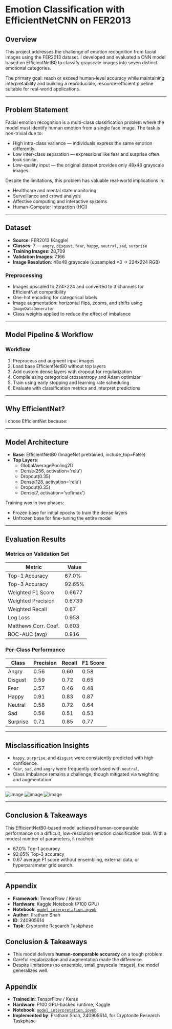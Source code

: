 # Emotion Classification with EfficientNetCNN on FER2013

## Overview
This project addresses the challenge of emotion recognition from facial images using the FER2013 dataset. I developed and evaluated a CNN model based on EfficientNetB0 to classify grayscale images into seven distinct emotional categories.

The primary goal: reach or exceed human-level accuracy while maintaining interpretability and building a reproducible, resource-efficient pipeline suitable for real-world applications.

---

## Problem Statement
Facial emotion recognition is a multi-class classification problem where the model must identify human emotion from a single face image. The task is non-trivial due to:

- High intra-class variance — individuals express the same emotion differently.
- Low inter-class separation — expressions like fear and surprise often look similar.
- Low-quality input — the original dataset provides only 48x48 grayscale images.

Despite the limitations, this problem has valuable real-world implications in:

- Healthcare and mental state monitoring  
- Surveillance and crowd analysis  
- Affective computing and interactive systems  
- Human-Computer Interaction (HCI)

---

## Dataset

- **Source**: FER2013 (Kaggle)
- **Classes**: 7 — `angry`, `disgust`, `fear`, `happy`, `neutral`, `sad`, `surprise`
- **Training Images**: 28,709  
- **Validation Images**: 7,166  
- **Image Resolution**: 48x48 grayscale (upsampled ×3 → 224x224 RGB)

### Preprocessing
- Images upscaled to 224×224 and converted to 3 channels for EfficientNet compatibility
- One-hot encoding for categorical labels
- Image augmentation: horizontal flips, zooms, and shifts using `ImageDataGenerator`
- Class weights applied to reduce the effect of imbalance

---

## Model Pipeline & Workflow

### Workflow
1. Preprocess and augment input images
2. Load base EfficientNetB0 without top layers
3. Add custom dense layers with dropout for regularization
4. Compile using categorical crossentropy and Adam optimizer
5. Train using early stopping and learning rate scheduling
6. Evaluate with classification metrics and interpret predictions

---

## Why EfficientNet?

I chose EfficientNet because:

---

## Model Architecture

- **Base**: EfficientNetB0 (ImageNet pretrained, include_top=False)
- **Top Layers**:
  - GlobalAveragePooling2D
  - Dense(256, activation='relu')
  - Dropout(0.35)
  - Dense(128, activation='relu')
  - Dropout(0.35)
  - Dense(7, activation='softmax')

Training was in two phases:
- Frozen base for initial epochs to train the dense layers
- Unfrozen base for fine-tuning the entire model

---

## Evaluation Results

### Metrics on Validation Set

| Metric                  | Value      |
|------------------------|------------|
| Top-1 Accuracy          | 67.0%      |
| Top-3 Accuracy          | 92.65%      |
| Weighted F1 Score          | 0.6677      |
| Weighted Precision         | 0.6739      |
| Weighted Recall            | 0.67      |
| Log Loss                | 0.958      |
| Matthews Corr. Coef.    | 0.603      |
| ROC-AUC (avg)     | 0.916      |

### Per-Class Performance

| Class     | Precision | Recall | F1 Score |
|-----------|-----------|--------|----------|
| Angry     | 0.56     | 0.60  | 0.58    |
| Disgust   | 0.59     | 0.72  | 0.65    |
| Fear      | 0.57     | 0.46  | 0.48    |
| Happy     | 0.91     | 0.83  | 0.87    |
| Neutral   | 0.58     | 0.72  | 0.64    |
| Sad       | 0.56     | 0.51  | 0.53    |
| Surprise  | 0.71     | 0.85  | 0.77    |

---

## Misclassification Insights

- `happy`, `surprise`, and `disgust` were consistently predicted with high confidence.
- `fear`, `sad`, and `angry` were frequently confused with `neutral`.
- Class imbalance remains a challenge, though mitigated via weighting and augmentation.

---

![image](https://github.com/user-attachments/assets/fac1bae2-4adc-4903-af98-dae29a0ac8bd)
![image](https://github.com/user-attachments/assets/8dbec29f-30e2-474d-ab4c-7495f6649cf0)
![image](https://github.com/user-attachments/assets/9b0f4a24-1e1b-411e-a4e3-5f8ca16562a5)

---

## Conclusion & Takeaways

This EfficientNetB0-based model achieved human-comparable performance on a difficult, low-resolution emotion classification task. With a modest number of parameters, it reached:

- 67.0% Top-1 accuracy
- 92.65% Top-3 accuracy
- 0.67 average F1 score
without ensembling, external data, or hyperparameter grid search.

---

## Appendix

- **Framework**: TensorFlow / Keras
- **Hardware**: Kaggle Notebook (P100 GPU)
- **Notebook**: [`model_interpretation.ipynb`](./model_interpretation.ipynb)
- **Author**: Pratham Shah  
- **ID**: 240905614  
- **Task**: Cryptonite Research Taskphase



## Conclusion & Takeaways
- This model delivers **human-comparable accuracy** on a tough problem.
- Careful regularization and augmentation made the difference.
- Despite limitations (no ensemble, small grayscale images), the model generalizes well.

## Appendix
- **Trained in**: TensorFlow / Keras
- **Hardware**: P100 GPU-backed runtime, Kaggle
- **Notebook**: [`model_interpretation.ipynb`](./model_interpretation.ipynb)
- **Implemented by**: Pratham Shah, 240905614, for Cryptonite Research Taskphase


